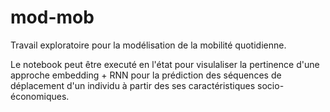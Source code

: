# mod-mob
Travail exploratoire pour la modélisation de la mobilité quotidienne.

Le notebook peut être executé en l'état pour visulaliser la pertinence d'une approche embedding + RNN pour la prédiction des séquences de déplacement d'un individu à partir des ses caractéristiques socio-économiques.
